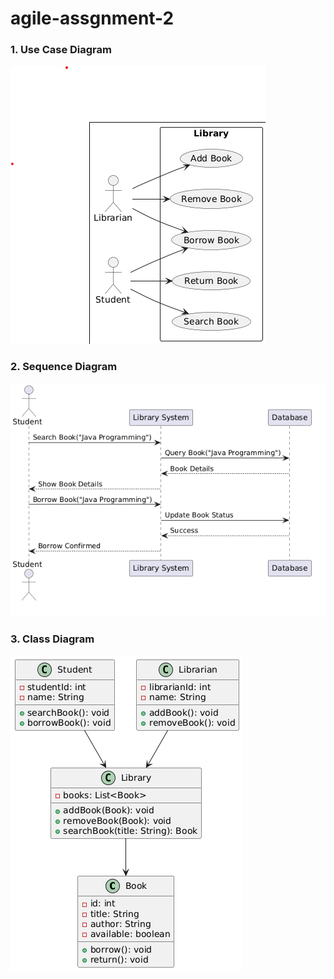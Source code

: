 # agile-assgnment-2
### 1. Use Case Diagram
![Use Case Diagram](https://github.com/harisudhan27/agile-assgnment-2/blob/main/usecase%20agile.png)

### 2. Sequence Diagram
![Sequence Diagram](https://github.com/harisudhan27/agile-assgnment-2/blob/main/sequence%20agile.png)

### 3. Class Diagram
![Class Diagram](https://github.com/harisudhan27/agile-assgnment-2/blob/main/class%20agile.png)
